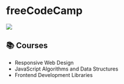 # freeCodeCamp
![](https://cdn.freecodecamp.org/platform/universal/fcc_meta_1920X1080-indigo.png)

## 📚 Courses
- Responsive Web Design
- JavaScript Algorithms and Data Structures
- Frontend Development Libraries
